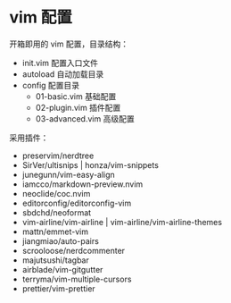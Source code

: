 # vim 配置

开箱即用的 vim 配置，目录结构：
- init.vim 配置入口文件
- autoload 自动加载目录
- config 配置目录
    - 01-basic.vim 基础配置
    - 02-plugin.vim 插件配置
    - 03-advanced.vim 高级配置

采用插件：
- preservim/nerdtree
- SirVer/ultisnips | honza/vim-snippets
- junegunn/vim-easy-align
- iamcco/markdown-preview.nvim
- neoclide/coc.nvim
- editorconfig/editorconfig-vim
- sbdchd/neoformat
- vim-airline/vim-airline | vim-airline/vim-airline-themes
- mattn/emmet-vim
- jiangmiao/auto-pairs
- scrooloose/nerdcommenter
- majutsushi/tagbar
- airblade/vim-gitgutter
- terryma/vim-multiple-cursors
- prettier/vim-prettier
